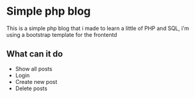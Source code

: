 # Simple php blog

This is a simple php blog that i made to learn a little of PHP and SQL, i'm using a bootstrap template for the frontentd

## What can it do

* Show all posts
* Login
* Create new post
* Delete posts 